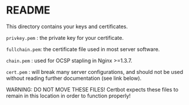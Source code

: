 # README

This directory contains your keys and certificates.

`privkey.pem`  : the private key for your certificate.

`fullchain.pem`: the certificate file used in most server software.

`chain.pem`    : used for OCSP stapling in Nginx >=1.3.7.

`cert.pem`     : will break many server configurations, and should not be used
                 without reading further documentation (see link below).

WARNING: DO NOT MOVE THESE FILES!
         Certbot expects these files to remain in this location in order
         to function properly!
